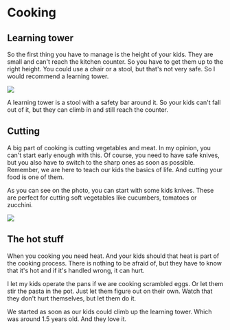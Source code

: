 # Cooking


## Learning tower

So the first thing you have to manage is the height of your kids.
They are small and can't reach the kitchen counter.
So you have to get them up to the right height.
You could use a chair or a stool, but that's not very safe.
So I would recommend a learning tower.

![](../../images/learning-tower.jpeg)

A learning tower is a stool with a safety bar around it.
So your kids can't fall out of it, but they can climb in and still reach the counter.

## Cutting

A big part of cooking is cutting vegetables and meat.
In my opinion, you can't start early enough with this.
Of course, you need to have safe knives, but you also
have to switch to the sharp ones as soon as possible.
Remember, we are here to teach our kids the basics of life.
And cutting your food is one of them.

As you can see on the photo, you can start with some kids knives.
These are perfect for cutting soft vegetables like cucumbers, tomatoes or zucchini.

![](../../images/knives.jpeg)

## The hot stuff

When you cooking you need heat.
And your kids should that heat is part of the cooking process.
There is nothing to be afraid of, but they have to know that it's hot and if it's handled wrong, it can hurt.

I let my kids operate the pans if we are cooking scrambled eggs.
Or let them stir the pasta in the pot.
Just let them figure out on their own. Watch that they don't hurt themselves, but let them do it.

We started as soon as our kids could climb up the learning tower.
Which was around 1.5 years old.
And they love it.